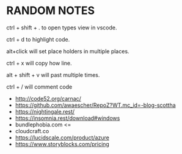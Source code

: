 # RANDOM NOTES

ctrl + shift + . to open types view in vscode.

ctrl + d to highlight code.

alt+click will set place holders in multiple places.

ctrl + x will copy how line.

alt + shift + v will past multiple times.

ctrl + / will comment code

- <http://code52.org/carnac/>
- <https://github.com/awaescher/RepoZ?WT.mc_id=-blog-scottha>
- <https://nightingale.rest/>
- <https://insomnia.rest/download#windows>
- bundlephobia.com <=
- cloudcraft.co
- <https://lucidscale.com/product/azure>
- <https://www.storyblocks.com/pricing>

